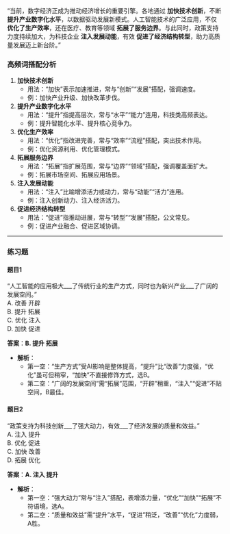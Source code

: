 “当前，数字经济正成为推动经济增长的重要引擎。各地通过 **加快技术创新**，不断 **提升产业数字化水平**，以数据驱动发展新模式。人工智能技术的广泛应用，不仅 **优化了生产效率**，还在医疗、教育等领域 **拓展了服务边界**。与此同时，政策支持力度持续加大，为科技企业 **注入发展动能**，有效 **促进了经济结构转型**，助力高质量发展迈上新台阶。”

### 高频词搭配分析
1. **加快技术创新**  
   - 用法：“加快”表示加速推进，常与“创新”“发展”搭配，强调速度。  
   - 例：加快产业升级、加快改革步伐。
2. **提升产业数字化水平**  
   - 用法：“提升”指提高层次，常与“水平”“能力”连用，科技类高频表达。  
   - 例：提升智能化水平、提升核心竞争力。
3. **优化生产效率**  
   - 用法：“优化”指改进完善，常与“效率”“流程”搭配，突出技术作用。
   - 例：优化资源利用、优化管理模式。
4. **拓展服务边界**  
   - 用法：“拓展”指扩展范围，常与“边界”“领域”搭配，强调覆盖面扩大。  
   - 例：拓展市场空间、拓展应用场景。
5. **注入发展动能**  
   - 用法：“注入”比喻增添活力或动力，常与“动能”“活力”连用。  
   - 例：注入创新动力、注入经济活力。
6. **促进经济结构转型**  
   - 用法：“促进”指推动进展，常与“转型”“发展”搭配，公文常见。  
   - 例：促进产业融合、促进区域协调。

---

### 练习题
#### 题目1  
“人工智能的应用极大___了传统行业的生产方式，同时也为新兴产业___了广阔的发展空间。”  
A. 改善 开辟  
B. 提升 拓展  
C. 优化 注入  
D. 加快 促进  

**答案**：**B. 提升 拓展**  
- **解析**：  
  - 第一空：“生产方式”受AI影响是整体提高，“提升”比“改善”力度强，“优化”虽可但稍窄，“加快”不直接修饰方式，选B。  
  - 第二空：“广阔的发展空间”需“拓展”范围，“开辟”稍重，“注入”“促进”不贴空间，B最佳。

#### 题目2  
“政策支持为科技创新___了强大动力，有效___了经济发展的质量和效益。”  
A. 注入 提升  
B. 优化 促进  
C. 加快 改善  
D. 拓展 优化  

**答案**：**A. 注入 提升**  
- **解析**：  
  - 第一空：“强大动力”常与“注入”搭配，表增添力量，“优化”“加快”“拓展”不符语境，选A。  
  - 第二空：“质量和效益”需“提升”水平，“促进”稍泛，“改善”“优化”力度弱，A胜。

